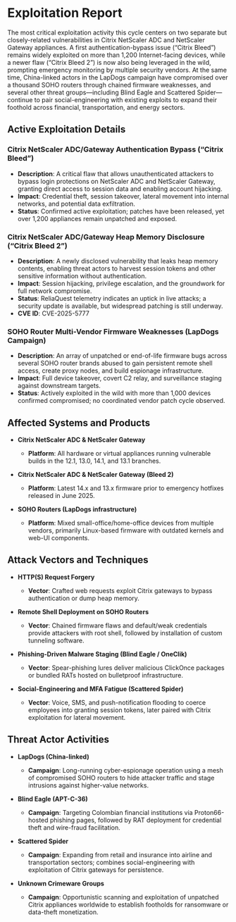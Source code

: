 # Exploitation Report

The most critical exploitation activity this cycle centers on two separate but closely-related vulnerabilities in Citrix NetScaler ADC and NetScaler Gateway appliances. A first authentication-bypass issue (“Citrix Bleed”) remains widely exploited on more than 1,200 Internet-facing devices, while a newer flaw (“Citrix Bleed 2”) is now also being leveraged in the wild, prompting emergency monitoring by multiple security vendors. At the same time, China-linked actors in the LapDogs campaign have compromised over a thousand SOHO routers through chained firmware weaknesses, and several other threat groups—including Blind Eagle and Scattered Spider—continue to pair social-engineering with existing exploits to expand their foothold across financial, transportation, and energy sectors.

## Active Exploitation Details

### Citrix NetScaler ADC/Gateway Authentication Bypass (“Citrix Bleed”)
- **Description**: A critical flaw that allows unauthenticated attackers to bypass login protections on NetScaler ADC and NetScaler Gateway, granting direct access to session data and enabling account hijacking.  
- **Impact**: Credential theft, session takeover, lateral movement into internal networks, and potential data exfiltration.  
- **Status**: Confirmed active exploitation; patches have been released, yet over 1,200 appliances remain unpatched and exposed.  

### Citrix NetScaler ADC/Gateway Heap Memory Disclosure (“Citrix Bleed 2”)
- **Description**: A newly disclosed vulnerability that leaks heap memory contents, enabling threat actors to harvest session tokens and other sensitive information without authentication.  
- **Impact**: Session hijacking, privilege escalation, and the groundwork for full network compromise.  
- **Status**: ReliaQuest telemetry indicates an uptick in live attacks; a security update is available, but widespread patching is still underway.  
- **CVE ID**: CVE-2025-5777  

### SOHO Router Multi-Vendor Firmware Weaknesses (LapDogs Campaign)
- **Description**: An array of unpatched or end-of-life firmware bugs across several SOHO router brands abused to gain persistent remote shell access, create proxy nodes, and build espionage infrastructure.  
- **Impact**: Full device takeover, covert C2 relay, and surveillance staging against downstream targets.  
- **Status**: Actively exploited in the wild with more than 1,000 devices confirmed compromised; no coordinated vendor patch cycle observed.  

## Affected Systems and Products

- **Citrix NetScaler ADC & NetScaler Gateway**  
  - **Platform**: All hardware or virtual appliances running vulnerable builds in the 12.1, 13.0, 14.1, and 13.1 branches.

- **Citrix NetScaler ADC & NetScaler Gateway (Bleed 2)**  
  - **Platform**: Latest 14.x and 13.x firmware prior to emergency hotfixes released in June 2025.

- **SOHO Routers (LapDogs infrastructure)**  
  - **Platform**: Mixed small-office/home-office devices from multiple vendors, primarily Linux-based firmware with outdated kernels and web-UI components.  

## Attack Vectors and Techniques

- **HTTP(S) Request Forgery**  
  - **Vector**: Crafted web requests exploit Citrix gateways to bypass authentication or dump heap memory.  

- **Remote Shell Deployment on SOHO Routers**  
  - **Vector**: Chained firmware flaws and default/weak credentials provide attackers with root shell, followed by installation of custom tunneling software.  

- **Phishing-Driven Malware Staging (Blind Eagle / OneClik)**  
  - **Vector**: Spear-phishing lures deliver malicious ClickOnce packages or bundled RATs hosted on bulletproof infrastructure.  

- **Social-Engineering and MFA Fatigue (Scattered Spider)**  
  - **Vector**: Voice, SMS, and push-notification flooding to coerce employees into granting session tokens, later paired with Citrix exploitation for lateral movement.  

## Threat Actor Activities

- **LapDogs (China-linked)**  
  - **Campaign**: Long-running cyber-espionage operation using a mesh of compromised SOHO routers to hide attacker traffic and stage intrusions against higher-value networks.  

- **Blind Eagle (APT-C-36)**  
  - **Campaign**: Targeting Colombian financial institutions via Proton66-hosted phishing pages, followed by RAT deployment for credential theft and wire-fraud facilitation.  

- **Scattered Spider**  
  - **Campaign**: Expanding from retail and insurance into airline and transportation sectors; combines social-engineering with exploitation of Citrix gateways for persistence.  

- **Unknown Crimeware Groups**  
  - **Campaign**: Opportunistic scanning and exploitation of unpatched Citrix appliances worldwide to establish footholds for ransomware or data-theft monetization.